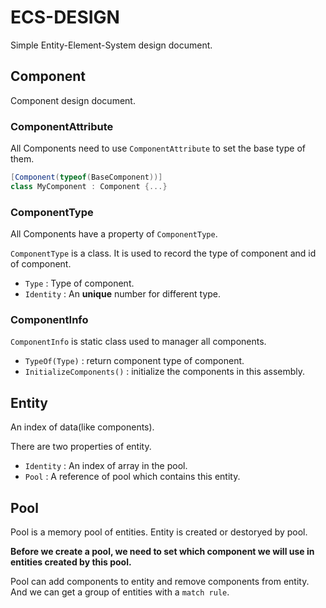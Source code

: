 # ECS-DESIGN

Simple Entity-Element-System design document.

## Component

Component design document.

### ComponentAttribute

All Components need to use `ComponentAttribute` to set the base type of them.

```C#
[Component(typeof(BaseComponent))]
class MyComponent : Component {...} 
```

### ComponentType

All Components have a property of `ComponentType`.

`ComponentType` is a class. It is used to record the type of component and id of component. 

- `Type` : Type of component.
- `Identity` : An **unique** number for different type.

### ComponentInfo

`ComponentInfo` is static class used to manager all components. 

- `TypeOf(Type)` : return component type of component.
- `InitializeComponents()` : initialize the components in this assembly.

## Entity

An index of data(like components).

There are two properties of entity. 
- `Identity` : An index of array in the pool.
- `Pool` : A reference of pool which contains this entity.

## Pool

Pool is a memory pool of entities. Entity is created or destoryed by pool.

**Before we create a pool, we need to set which component we will use in entities created by this pool.**

Pool can add components to entity and remove components from entity. And we can get a group of entities with a `match rule`.

